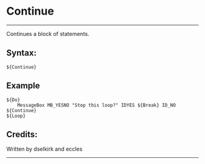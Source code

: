 # Continue

---

Continues a block of statements.

## Syntax:

	${Continue}

## Example

	${Do}
		MessageBox MB_YESNO "Stop this loop?" IDYES ${Break} ID_NO ${Continue}
	${Loop}

## Credits:

Written by dselkirk and eccles

---

